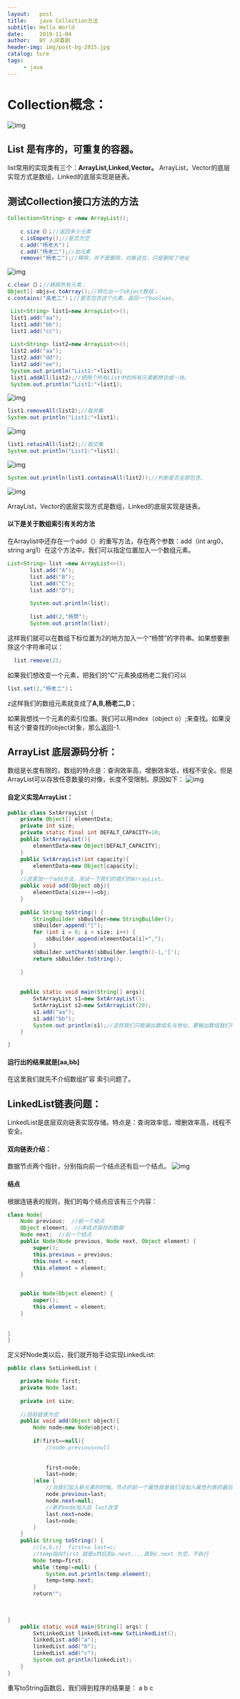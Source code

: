 ```yaml
---
layout:   post
title:    java Collection方法
subtitle: Hello World
date:     2019-11-04
author:   BY 人间喜剧
header-img: img/post-bg-2015.jpg
catalog: ture
tags:
     - java
---
```

# Collection概念：
![img](https://img-blog.csdnimg.cn/20191106182912289.jpg?x-oss-process=image/watermark,type_ZmFuZ3poZW5naGVpdGk,shadow_10,text_aHR0cHM6Ly9ibG9nLmNzZG4ubmV0L3lhbmd6YW4xOTk4,size_16,color_FFFFFF,t_70)
## List 是有序的，可重复的容器。
 list常用的实现类有三个：**ArrayList,Linked,Vector。**
 ArrayList，Vector的底层实现方式是数组，Linked的底层实现是链表。
## 测试Collection接口方法的方法
``` java
Collection<String> c =new ArrayList();
    
    c.size（）；//返回多少元素
    c.isEmpety();//是否为空
    c.add("杨老大")；
    c.add("杨老二");//加元素
    remove("杨老二");//移除，并不是删除，对象还在，只是删除了地址 
```
![img](http://b338.photo.store.qq.com/psb?/V122tq581jjO6d/WcCysEfWbVrfsoTHUokWozheynIFTaPjYMxRmpwaC6Y!/c/dFIBAAAAAAAA&bo=QgINAkICDQIRADc!)
   ``` java
   c.clear（）；//移除所有元素；
  Object[] objs=c.toArray();//转化出一个object数组；
   c.contains("高老二")；//是否包含这个元素，返回一个boolean。

	List<String> list1=new ArrayList<>();
	list1.add("aa");
	list1.add("bb");
	list1.add("cc");
	
	List<String> list2=new ArrayList<>();
	list2.add("aa");
	list2.add("dd");
	list2.add("ee");
	System.out.println("List1:"+list1);
	list1.addAll(list2);//把两个所有List中的所有元素都想合成一块。
	System.out.println("List1:"+list1);
```
![img](http://b190.photo.store.qq.com/psb?/V122tq581jjO6d/IGAeiS2qVGK9v0QtYTn*QUIXLZy7wsVSMXv0CM89qy0!/b/dL4AAAAAAAAA&bo=WgFFAFoBRQARADc!&rf=viewer_311)
  ```java
  list1.removeAll(list2);//取并集
  System.out.println("List1:"+list1);
 ``` 
 ![img](http://b318.photo.store.qq.com/psb?/V122tq581jjO6d/cO8zqQ2iIjw4ZHVkbGRBkiIyyxu3eq8oB4fbHnpJXPY!/b/dD4BAAAAAAAA&bo=FgGYABYBmAARADc!&rf=viewer_311)
   ```java
   list1.retainAll(list2);//取交集
   System.out.println("List1:"+list1);
  ```
  ![img](http://b340.photo.store.qq.com/psb?/V122tq581jjO6d/d2mEUMHaqcG*c9klSOh7B97HnqZSzaxUtAYpdt7HbRw!/b/dFQBAAAAAAAA&amp;bo=*gB9AP4AfQARADc!&rf=viewer_311)
  ```java
  System.out.println(list1.containsAll(list2));//判断是否全部包含。
  ```
  ![img](http://a3.qpic.cn/psb?/V122tq581jjO6d/ncNl3TQ.Gqx9AKIQFfBg*lIeHbLZxjh5Jge*h5FTPk0!/b/dFIBAAAAAAAA&ek=1&kp=1&pt=0&bo=*gBkAP4AZAARADc!&tl=3&vuin=1337734586&tm=1572858000&sce=60-2-2&rf=viewer_311)


 ArrayList，Vector的底层实现方式是数组，Linked的底层实现是链表。
 #### 以下是关于数组索引有关的方法
 在Arraylist中还存在一个add（）的重写方法，存在两个参数：add（int arg0，string arg1）在这个方法中，我们可以指定位置加入一个数组元素。
 ``` java
 List<String> list =new ArrayList<>();
		list.add("A");
		list.add("B");
		list.add("C");
		list.add("D");
		
		System.out.println(list);
		
		list.add(2,"杨赞");
		System.out.println(list);
```
这样我们就可以在数组下标位置为2的地方加入一个“杨赞”的字符串。如果想要删除这个字符串可以：
``` java
  list.remove(2);
 ```
 如果我们想改变一个元素，把我们的“C”元素换成杨老二我们可以
 ```java
 list.set(2,"杨老二")；
 ```
 z这样我们的数组元素就变成了**A,B,杨老二,D**；
 
如果我想找一个元素的索引位置。我们可以用index（object o）;来查找。如果没有这个要查找的object对象，那么返回-1.
## ArrayList 底层源码分析：
数组是长度有限的，数组的特点是：查询效率高，增删效率低，线程不安全。但是ArrayList可以存放任意数量的对像，长度不受限制。原因如下：
![img](http://b309.photo.store.qq.com/psb?/V122tq581jjO6d/9yPeW14fXeo4vb8KaxHNqfxjILdoL5QW6kRjoDrE14c!/b/dDUBAAAAAAAA&bo=hAJcAYQCXAERADc!&rf=viewer_311)
#### 自定义实现ArrayList：
```java
public class SxtArrayList {
	private Object[] elementData;
	private int size;
	private static final int DEFALT_CAPACITY=10;
	public SxtArrayList(){
		elementData=new Object[DEFALT_CAPACITY];
	}
	public SxtArrayList(int capacity){
		elementData=new Object[capacity];
	}
	//这里加一个add方法，测试一下我们的我们的ArrayList。
	public void add(Object obj){
		elementData[size++]=obj;
	}
	
	public String toString() {
		StringBuilder sbBuilder=new StringBuilder();
		sbBuilder.append("[");
		for (int i = 0; i < size; i++) {
			sbBuilder.append(elementData[i]+",");
		}
		sbBuilder.setCharAt(sbBuilder.length()-1,']');
		return sbBuilder.toString();
		
	}
	
	
	public static void main(String[] args){
		SxtArrayList s1=new SxtArrayList();
		SxtArrayList s2=new SxtArrayList(20);
		s1.add("aa");
		s1.add("bb");
		System.out.println(s1);//这样我们只能输出数组名与地址。要输出数组我们可以重写toString方法
	}

}
```
#### 运行出的结果就是[aa,bb]
在这里我们就先不介绍数组扩容 索引问题了。
## LinkedList链表问题：
LinkedList是底层双向链表实现存储。特点是：查询效率低，增删效率高，线程不安全。
#### 双向链表介绍：
数据节点两个指针，分别指向前一个结点还有后一个结点。
![img](http://b340.photo.store.qq.com/psb?/V122tq581jjO6d/Zn2P.NdXj1U85uk4Xkpi7GbK0LKlWmXkoQ0GL2V4c2o!/b/dFQBAAAAAAAA&bo=egPrAHoD6wARADc!&rf=viewer_311)
#### 结点
根据连链表的规则，我们的每个结点应该有三个内容：
```java
class Node{
    Node previous;  //前一个结点
    Object element;  //本结点保存的数据
    Node next;  //后一个结点
    public Node(Node previous, Node next, Object element) {
		super();
		this.previous = previous;
		this.next = next;
		this.element = element;
	}


	public Node(Object element) {
		super();
		this.element = element;
	}
	
	
}
}
```
定义好Node类以后，我们就开始手动实现LinkedList:
```java
public class SxtLinkedList {

	private Node first;
	private Node last;
	
	private int size;
	
	//目前链表为空
	public void add(Object object){
		Node node=new Node(object);
		
		if(first==null){
			//node.previous=null
			
			
			first=node;
			last=node;
		}else {
			//当我们加入新元素的时候。节点的前一个属性就是我们没加入属性列表的最后最一个。
			node.previous=last;
			node.next=null;
			//新的node加入后 last改变
			last.next=node;
			last=node;
		}
	}
	public String toString() {
		//[a,b,c]  first=a last=c;
		//temp指向first 就是a然后到a.next....直到c.next 为空，不执行
		Node temp=first;
		while (temp!=null) {
			System.out.println(temp.element);
			temp=temp.next;
		}
		return"";

	
	
}
	public static void main(String[] args) {
		SxtLinkedList linkedList=new SxtLinkedList();
		linkedList.add("a");
		linkedList.add("b");
		linkedList.add("c");
		System.out.println(linkedList);
	}
}
```
重写toString函数后，我们得到程序的结果是：
a
b
c




